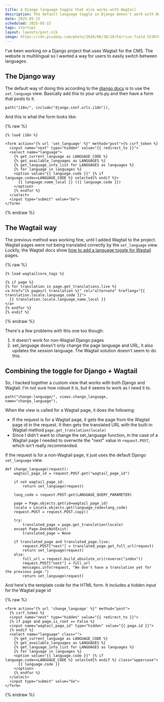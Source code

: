 ```yaml
---
title: A Django language toggle that also works with Wagtail
description: The default language toggle in Django doesn't work with Wagtail. And the Wagtail toggle, doesn't work with Django. Here's a solution that works with both.
date: 2025-05-15
scheduled: 2025-05-15
tags: startups
layout: layouts/post.njk
image: https://cdn.pixabay.com/photo/2020/08/30/20/54/rice-field-5530707_1280.jpg
---
```


I've been working on a Django project that uses Wagtail for the CMS. The website is multilingual so I wanted a way for users to easily switch between languages.

## The Django way

The default way of doing this according to the [django docs](https://docs.djangoproject.com/en/5.1/topics/i18n/translation/#the-set-language-redirect-view) is to use the `set_language` view. Basically add this to your urls.py and then have a form that posts to it.

```
path("i18n/", include("django.conf.urls.i18n")),
```

And this is what the form looks like:

{% raw %}
```
{% load i18n %}

<form action="{% url 'set_language' %}" method="post">{% csrf_token %}
  <input name="next" type="hidden" value="{{ redirect_to }}">
  <select name="language">
    {% get_current_language as LANGUAGE_CODE %}
    {% get_available_languages as LANGUAGES %}
    {% get_language_info_list for LANGUAGES as languages %}
    {% for language in languages %}
    <option value="{{ language.code }}" {% if language.code==LANGUAGE_CODE %} selected{% endif %}>
      {{ language.name_local }} ({{ language.code }})
    </option>
    {% endfor %}
  </select>
  <input type="submit" value="Go">
</form>
```
{% endraw %}

## The Wagtail way

The previous method was working fine, until I added Wagtail to the project. Wagtail pages were not being translated correctly by the `set_language` view. Luckily, the Wagtail docs show [how to add a language toggle for Wagtail](https://docs.wagtail.org/en/stable/advanced_topics/i18n.html#language-region-selector) pages.

{% raw %}
```
{% load wagtailcore_tags %}

{% if page %}
{% for translation in page.get_translations.live %}
<a href="{% pageurl translation %}" rel="alternate" hreflang="{{ translation.locale.language_code }}">
  {{ translation.locale.language_name_local }}
</a>
{% endfor %}
{% endif %}
```
{% endraw %}

There's a few problems with this one too though:

1. It doesn't work for non-Wagtail Django pages
2. set_language doesn't only change the page language and URL, it also updates the session language. The Wagtail solution doesn't seem to do this.

## Combining the toggle for Django + Wagtail

So, I hacked together a custom view that works with both Django and Wagtail. I'm not sure how robust it is, but it seems to work as I need it to.

```
path("change-language/", views.change_language, name="change_language"),
```

When the view is called for a Wagtail page, it does the following:
- If the request is for a Wagtail page, it gets the page from the Wagtail page id in the request. It then gets the translated URL with the built-in Wagtail method `page.get_translation(locale)`
- Since I didn't want to change the set_language function, in the case of a Wagtail page I needed to overwrite the "next" value in `request.POST`, which isn't really recommended.

If the request is for a non-Wagtail page, it just uses the default Django `set_language` view.

```
def change_language(request):
    wagtail_page_id = request.POST.get("wagtail_page_id")

    if not wagtail_page_id:
        return set_language(request)

    lang_code = request.POST.get(LANGUAGE_QUERY_PARAMETER)

    page = Page.objects.get(id=wagtail_page_id)
    locale = Locale.objects.get(language_code=lang_code)
    request.POST = request.POST.copy()

    try:
        translated_page = page.get_translation(locale)
    except Page.DoesNotExist:
        translated_page = None

    if translated_page and translated_page.live:
        request.POST["next"] = translated_page.get_full_url(request)
        return set_language(request)
    else:
        full_url = request.build_absolute_uri(reverse("index"))
        request.POST["next"] = full_url
        messages.info(request, "We don't have a translation yet for the previous page.")
        return set_language(request)
```

And here's the template code for the HTML form. It includes a hidden input for the Wagtail page id

{% raw %}
```
<form action="{% url 'change_language' %}" method="post">
  {% csrf_token %}
  <input name="next" type="hidden" value="{{ redirect_to }}">
  {% if page and page.is_root == False %}
  <input name="wagtail_page_id" type="hidden" value="{{ page.id }}">
  {% endif %}
  <select name="language" class="">
    {% get_current_language as LANGUAGE_CODE %}
    {% get_available_languages as LANGUAGES %}
    {% get_language_info_list for LANGUAGES as languages %}
    {% for language in languages %}
    <option value="{{ language.code }}" {% if language.code==LANGUAGE_CODE %} selected{% endif %} class="uppercase">
      {{ language.code }}
    </option>
    {% endfor %}
  </select>
  <input type="submit" value="Go">
</form>
```
{% endraw %}